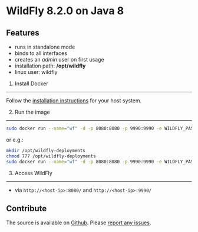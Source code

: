 WildFly 8.2.0 on Java 8
=======================

Features
--------

* runs in standalone mode
* binds to all interfaces
* creates an *admin* user on first usage
* installation path: **/opt/wildfly**
* linux user: wildfly

1. Install Docker
-----------------

Follow the [installation instructions](http://docs.docker.com/installation/) for your host system.

2. Run the image
----------------

```sh
sudo docker run --name="wf" -d -p 8080:8080 -p 9990:9990 -e WILDFLY_PASS="a_password" piegsaj/wildfly
```

or e.g.:

```sh
mkdir /opt/wildfly-deployments
chmod 777 /opt/wildfly-deployments
sudo docker run --name="wf" -d -p 8080:8080 -p 9990:9990 -e WILDFLY_PASS="a_password" -v /opt/wildfly-deployments:/opt/wildfly/standalone/deployments/ piegsaj/wildfly
```

3. Access WildFly
-----------------

* via `http://<host-ip>:8080/` and `http://<host-ip>:9990/`

Contribute
----------

The source is available on [Github](https://github.com/JensPiegsa/WildFly/). Please [report any issues](https://github.com/JensPiegsa/WildFly/issues).
